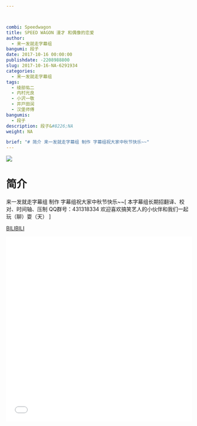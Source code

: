 ```yaml
---



combi: Speedwagon
title: SPEED WAGON 漫才 和偶像的恋爱
author: 
  - 来一发就走字幕组
bangumi: 段子
date: 2017-10-16 00:00:00
publishdate: -2208988800
slug: 2017-10-16-NA-6291934
categories: 
  - 来一发就走字幕组
tags: 
  - 绫部佑二
  - 内村光良
  - 小沢一敬
  - 井戸田润
  - 汉堡师傅
bangumis: 
  - 段子
description: 段子&#8226;NA
weight: NA

brief: "# 简介 来一发就走字幕组 制作 字幕组祝大家中秋节快乐~~"
---
```


![](https://i.imgur.com/9IyiyC0.jpg)

# 简介  
来一发就走字幕组 制作 字幕组祝大家中秋节快乐~~[ 本字幕组长期招翻译、校对、时间轴、压制   QQ群号：431318334 欢迎喜欢搞笑艺人的小伙伴和我们一起玩（聊）耍（天） ]

  [BILIBILI](https://www.bilibili.com/video/av6291934/)


<div class="vcontainer">  <iframe class='video' src="//www.bilibili.com/blackboard/player.html?aid=6291934" width="100%" height="500" frameborder="0" allowfullscreen="allowfullscreen"></iframe></div>
